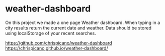 # weather-dashboard
On this project we made a one page Weather dashboard. When typing in a city results return the current date and weather. Data should be stored using localStorage of your recent searches. 






https://github.com/chrispicano/weather-dashboard
https://chrispicano.github.io/weather-dashboard/
